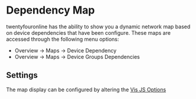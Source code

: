 # Dependency Map

twentyfouronline has the ability to show you a dynamic network map based on
device dependencies that have been configure. These maps are accessed
through the following menu options:

 - Overview -> Maps -> Device Dependency
 - Overview -> Maps -> Device Groups Dependencies

## Settings
The map display can be configured by altering the [Vis JS Options](VisJS-Config.md)




